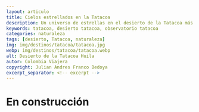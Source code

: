 ```yaml
---
layout: articulo
title: Cielos estrellados en la Tatacoa
description: Un universo de estrellas en el desierto de la Tatacoa más cerquita de ti.
keywords: tatacoa, desierto tatacoa, observatorio tatacoa
categories: naturaleza
tags: [desierto, Tatacoa, naturaleza]
img: img/destinos/tatacoa/tatacoa.jpg
webp: img/destinos/tatacoa/tatacoa.webp
alt: Desierto de la Tatacoa Huila
autor: Colombia Viajera
copyright: Julian Andres Franco Bedoya
excerpt_separator: <!-- excerpt -->
---
```

# En construcción

<!-- excerpt -->
